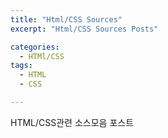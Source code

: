 ```yaml
---
title: "Html/CSS Sources"
excerpt: "Html/CSS Sources Posts"

categories:
  - HTMl/CSS
tags:
  - HTML
  - CSS

---
```


HTML/CSS관련 소스모음 포스트
